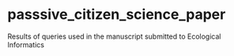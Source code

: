 # passsive_citizen_science_paper
Results of queries used in the manuscript submitted to Ecological Informatics
